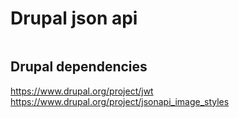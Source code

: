 # Drupal json api
```

```
## Drupal dependencies 
https://www.drupal.org/project/jwt
https://www.drupal.org/project/jsonapi_image_styles
